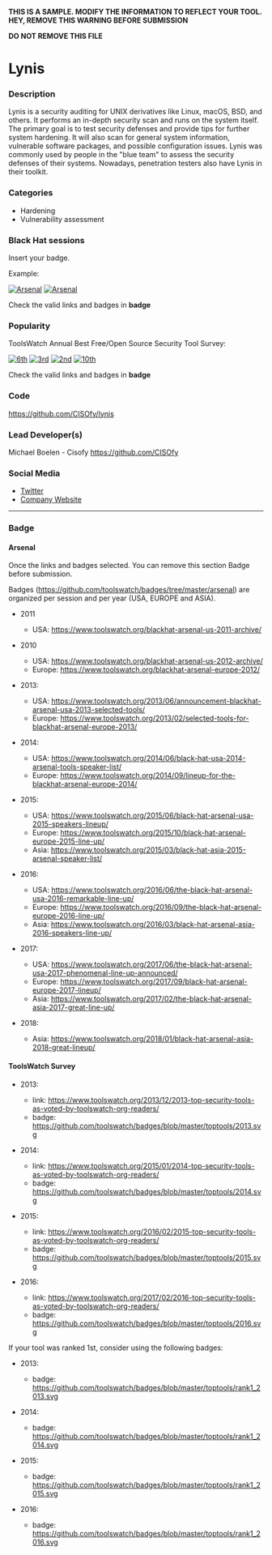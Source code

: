 **THIS IS A SAMPLE. MODIFY THE INFORMATION TO REFLECT YOUR TOOL. HEY, REMOVE THIS WARNING BEFORE SUBMISSION**

**DO NOT REMOVE THIS FILE**
# Lynis

### Description
Lynis is a security auditing for UNIX derivatives like Linux, macOS, BSD, and others. It performs an in-depth security scan and runs on the system itself. The primary goal is to test security defenses and provide tips for further system hardening. It will also scan for general system information, vulnerable software packages, and possible configuration issues. Lynis was commonly used by people in the "blue team" to assess the security defenses of their systems. Nowadays, penetration testers also have Lynis in their toolkit.

### Categories
* Hardening
* Vulnerability assessment

### Black Hat sessions
Insert your badge.

Example:

[![Arsenal](https://www.toolswatch.org/badges/arsenal/2014.svg)](https://www.toolswatch.org/2014/09/lineup-for-the-blackhat-arsenal-europe-2014/)
[![Arsenal](https://www.toolswatch.org/badges/arsenal/2015.svg)](https://www.toolswatch.org/2015/06/black-hat-arsenal-usa-2015-speakers-lineup/)

Check the valid links and badges in **badge**

### Popularity

ToolsWatch Annual Best Free/Open Source Security Tool Survey:

[![6th](https://www.toolswatch.org/badges/toptools/2013.svg)](https://www.toolswatch.org/2013/12/2013-top-security-tools-as-voted-by-toolswatch-org-readers)
[![3rd](https://www.toolswatch.org/badges/toptools/2014.svg)](https://www.toolswatch.org/2015/01/2014-top-security-tools-as-voted-by-toolswatch-org-readers)
[![2nd](https://www.toolswatch.org/badges/toptools/2015.svg)](https://www.toolswatch.org/2016/02/2015-top-security-tools-as-voted-by-toolswatch-org-readers)
[![10th](https://www.toolswatch.org/badges/toptools/2016.svg)](https://www.toolswatch.org/2017/02/2016-top-security-tools-as-voted-by-toolswatch-org-readers)

Check the valid links and badges in **badge**

### Code
https://github.com/CISOfy/lynis

### Lead Developer(s)
 Michael Boelen - Cisofy https://github.com/CISOfy

### Social Media
* [Twitter](https://twitter.com/mboelen)
* [Company Website](https://cisofy.com/)
----


### Badge
#### Arsenal
Once the links and badges selected. You can remove this section Badge before submission.

Badges (https://github.com/toolswatch/badges/tree/master/arsenal) are organized per session and per year (USA, EUROPE and ASIA).

* 2011
    * USA: https://www.toolswatch.org/blackhat-arsenal-us-2011-archive/

* 2010
    * USA: https://www.toolswatch.org/blackhat-arsenal-us-2012-archive/
    * Europe: https://www.toolswatch.org/blackhat-arsenal-europe-2012/

* 2013:
    * USA: https://www.toolswatch.org/2013/06/announcement-blackhat-arsenal-usa-2013-selected-tools/
    * Europe: https://www.toolswatch.org/2013/02/selected-tools-for-blackhat-arsenal-europe-2013/

* 2014:
    * USA: https://www.toolswatch.org/2014/06/black-hat-usa-2014-arsenal-tools-speaker-list/
    * Europe: https://www.toolswatch.org/2014/09/lineup-for-the-blackhat-arsenal-europe-2014/

* 2015:
    * USA: https://www.toolswatch.org/2015/06/black-hat-arsenal-usa-2015-speakers-lineup/
    * Europe: https://www.toolswatch.org/2015/10/black-hat-arsenal-europe-2015-line-up/
    * Asia: https://www.toolswatch.org/2015/03/black-hat-asia-2015-arsenal-speaker-list/

* 2016:
    * USA:  https://www.toolswatch.org/2016/06/the-black-hat-arsenal-usa-2016-remarkable-line-up/
    * Europe:  https://www.toolswatch.org/2016/09/the-black-hat-arsenal-europe-2016-line-up/
    * Asia: https://www.toolswatch.org/2016/03/black-hat-arsenal-asia-2016-speakers-line-up/

* 2017:
    * USA: https://www.toolswatch.org/2017/06/the-black-hat-arsenal-usa-2017-phenomenal-line-up-announced/
    * Europe: https://www.toolswatch.org/2017/09/black-hat-arsenal-europe-2017-lineup/
    * Asia: https://www.toolswatch.org/2017/02/the-black-hat-arsenal-asia-2017-great-line-up/

* 2018:
    * Asia: https://www.toolswatch.org/2018/01/black-hat-arsenal-asia-2018-great-lineup/

#### ToolsWatch Survey

* 2013:
    * link: https://www.toolswatch.org/2013/12/2013-top-security-tools-as-voted-by-toolswatch-org-readers/
    * badge: https://github.com/toolswatch/badges/blob/master/toptools/2013.svg

* 2014:
    * link: https://www.toolswatch.org/2015/01/2014-top-security-tools-as-voted-by-toolswatch-org-readers/
    * badge: https://github.com/toolswatch/badges/blob/master/toptools/2014.svg

* 2015:
    * link: https://www.toolswatch.org/2016/02/2015-top-security-tools-as-voted-by-toolswatch-org-readers/
    * badge: https://github.com/toolswatch/badges/blob/master/toptools/2015.svg

* 2016:
    * link: https://www.toolswatch.org/2017/02/2016-top-security-tools-as-voted-by-toolswatch-org-readers/
    * badge: https://github.com/toolswatch/badges/blob/master/toptools/2016.svg

If your tool was ranked 1st, consider using the following badges:

* 2013:
    * badge: https://github.com/toolswatch/badges/blob/master/toptools/rank1_2013.svg

* 2014:
    * badge: https://github.com/toolswatch/badges/blob/master/toptools/rank1_2014.svg

* 2015:
    * badge: https://github.com/toolswatch/badges/blob/master/toptools/rank1_2015.svg

* 2016:
    * badge: https://github.com/toolswatch/badges/blob/master/toptools/rank1_2016.svg
